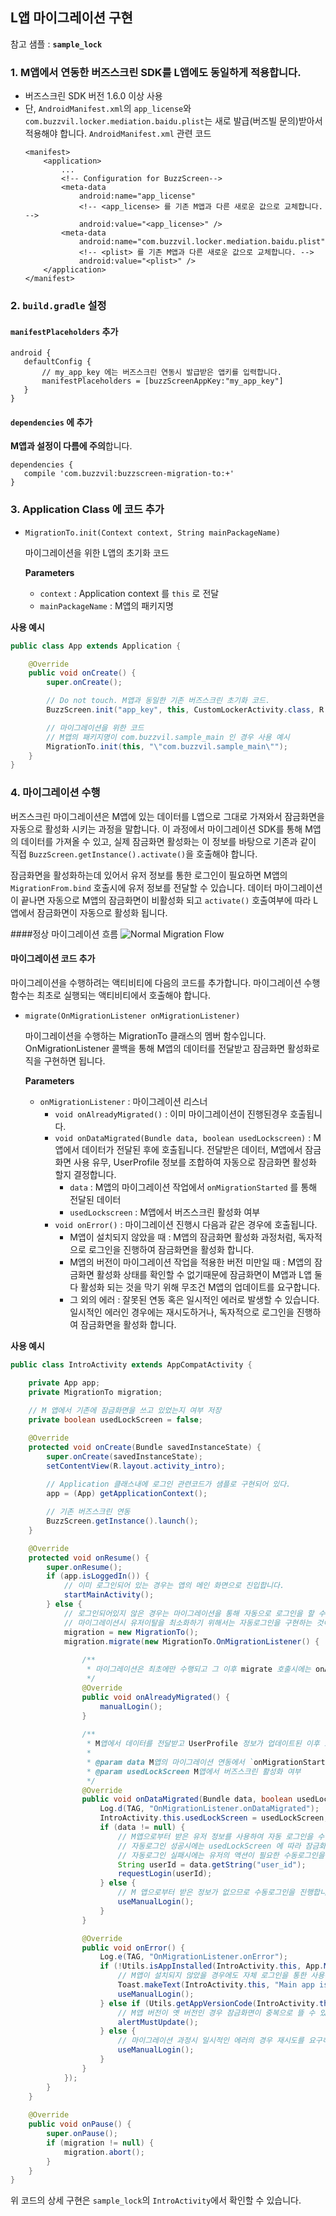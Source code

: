 ## L앱 마이그레이션 구현
참고 샘플 : **`sample_lock`**

### 1. M앱에서 연동한 버즈스크린 SDK를 L앱에도 동일하게 적용합니다.
- 버즈스크린 SDK 버전 1.6.0 이상 사용
- 단, `AndroidManifest.xml`의 `app_license`와 `com.buzzvil.locker.mediation.baidu.plist`는 새로 발급(버즈빌 문의)받아서 적용해야 합니다.
    `AndroidManifest.xml` 관련 코드
    ```
    <manifest>
        <application>
            ...
            <!-- Configuration for BuzzScreen-->
            <meta-data
                android:name="app_license"
                <!-- <app_license> 를 기존 M앱과 다른 새로운 값으로 교체합니다. -->
                android:value="<app_license>" />
            <meta-data
                android:name="com.buzzvil.locker.mediation.baidu.plist"
                <!-- <plist> 를 기존 M앱과 다른 새로운 값으로 교체합니다. -->
                android:value="<plist>" />
        </application>
    </manifest>
    ```

### 2. `build.gradle` 설정
       
#### `manifestPlaceholders` 추가

```
android {
   defaultConfig {
       // my_app_key 에는 버즈스크린 연동시 발급받은 앱키를 입력합니다.
       manifestPlaceholders = [buzzScreenAppKey:"my_app_key"]
   }
}
```

#### `dependencies` 에 추가
**M앱과 설정이 다름에 주의**합니다.

```
dependencies {
   compile 'com.buzzvil:buzzscreen-migration-to:+'
}
```

### 3. Application Class 에 코드 추가
- `MigrationTo.init(Context context, String mainPackageName)`

    마이그레이션을 위한 L앱의 초기화 코드

    **Parameters**
    - `context` : Application context 를 `this` 로 전달
    - `mainPackageName` : M앱의 패키지명


**사용 예시**

```java
public class App extends Application {

    @Override
    public void onCreate() {
        super.onCreate();

        // Do not touch. M앱과 동일한 기존 버즈스크린 초기화 코드.
        BuzzScreen.init("app_key", this, CustomLockerActivity.class, R.drawable.image_on_fail);

        // 마이그레이션을 위한 코드
        // M앱의 패키지명이 com.buzzvil.sample_main 인 경우 사용 예시
        MigrationTo.init(this, "\"com.buzzvil.sample_main\"");
    }
}

```

### 4. 마이그레이션 수행

버즈스크린 마이그레이션은 M앱에 있는 데이터를 L앱으로 그대로 가져와서 잠금화면을 자동으로 활성화 시키는 과정을 말합니다. 이 과정에서 마이그레이션 SDK를 통해 M앱의 데이터를 가져올 수 있고, 실제 잠금화면 활성화는 이 정보를 바탕으로 기존과 같이 직접 `BuzzScreen.getInstance().activate()`을 호출해야 합니다.

잠금화면을 활성화하는데 있어서 유저 정보를 통한 로그인이 필요하면 M앱의 `MigrationFrom.bind` 호출시에 유저 정보를 전달할 수 있습니다. 데이터 마이그레이션이 끝나면 자동으로 M앱의 잠금화면이 비활성화 되고 `activate()` 호출여부에 따라 L앱에서 잠금화면이 자동으로 활성화 됩니다.

####정상 마이그레이션 흐름
![Normal Migration Flow](normal_migration_flow.jpg)

#### 마이그레이션 코드 추가
마이그레이션을 수행하려는 액티비티에 다음의 코드를 추가합니다. 마이그레이션 수행 함수는 최초로 실행되는 액티비티에서 호출해야 합니다.

- `migrate(OnMigrationListener onMigrationListener)`

    마이그레이션을 수행하는 MigrationTo 클래스의 멤버 함수입니다. OnMigrationListener 콜백을 통해 M앱의 데이터를 전달받고 잠금화면 활성화로직을 구현하면 됩니다.

    **Parameters**
    - `onMigrationListener` : 마이그레이션 리스너
        - `void onAlreadyMigrated()` : 이미 마이그레이션이 진행된경우 호출됩니다.
        - `void onDataMigrated(Bundle data, boolean usedLockscreen)` : M앱에서 데이터가 전달된 후에 호출됩니다. 전달받은 데이터, M앱에서 잠금화면 사용 유무, UserProfile 정보를 조합하여 자동으로 잠금화면 활성화 할지 결정합니다.
            - `data` : M앱의 마이그레이션 작업에서 `onMigrationStarted` 를 통해 전달된 데이터
            - `usedLockscreen` : M앱에서 버즈스크린 활성화 여부
        - `void onError()` : 마이그레이션 진행시 다음과 같은 경우에 호출됩니다.
            - M앱이 설치되지 않았을 때 : M앱의 잠금화면 활성화 과정처럼, 독자적으로 로그인을 진행하여 잠금화면을 활성화 합니다.
            - M앱의 버전이 마이그레이션 작업을 적용한 버전 미만일 때 : M앱의 잠금화면 활성화 상태를 확인할 수 없기때문에 잠금화면이 M앱과 L앱 둘다 활성화 되는 것을 막기 위해 무조건 M앱의 업데이트를 요구합니다.
            - 그 외의 에러 : 잘못된 연동 혹은 일시적인 에러로 발생할 수 있습니다. 일시적인 에러인 경우에는 재시도하거나, 독자적으로 로그인을 진행하여 잠금화면을 활성화 합니다.
            
**사용 예시**
```java
public class IntroActivity extends AppCompatActivity {

    private App app;
    private MigrationTo migration;
    
    // M 앱에서 기존에 잠금화면을 쓰고 있었는지 여부 저장
    private boolean usedLockScreen = false;

    @Override
    protected void onCreate(Bundle savedInstanceState) {
        super.onCreate(savedInstanceState);
        setContentView(R.layout.activity_intro);
        
        // Application 클래스내에 로그인 관련코드가 샘플로 구현되어 있다.
        app = (App) getApplicationContext();

        // 기존 버즈스크린 연동
        BuzzScreen.getInstance().launch();
    }

    @Override
    protected void onResume() {
        super.onResume();
        if (app.isLoggedIn()) {
            // 이미 로그인되어 있는 경우는 앱의 메인 화면으로 진입합니다.
            startMainActivity();
        } else {
            // 로그인되어있지 않은 경우는 마이그레이션을 통해 자동으로 로그인을 할 수도 있고, 수동으로 로그인을 요청할 수도 있습니다.
            // 마이그레이션시 유저이탈을 최소화하기 위해서는 자동로그인을 구현하는 것이 좋습니다.
            migration = new MigrationTo();
            migration.migrate(new MigrationTo.OnMigrationListener() {
                
                /**
                 * 마이그레이션은 최초에만 수행되고 그 이후 migrate 호출시에는 onAlreadyMigrated()가 호출됩니다.
                 */
                @Override
                public void onAlreadyMigrated() {
                    manualLogin();
                }
                
                /**
                 * M앱에서 데이터를 전달받고 UserProfile 정보가 업데이트된 이후 호출됩니다.
                 *
                 * @param data M앱의 마이그레이션 연동에서 `onMigrationStarted` 를 통해 전달된 데이터
                 * @param usedLockScreen M앱에서 버즈스크린 활성화 여부
                 */
                @Override
                public void onDataMigrated(Bundle data, boolean usedLockScreen) {
                    Log.d(TAG, "OnMigrationListener.onDataMigrated");
                    IntroActivity.this.usedLockScreen = usedLockScreen;
                    if (data != null) {
                        // M앱으로부터 받은 유저 정보를 사용하여 자동 로그인을 수행합니다.
                        // 자동로그인 성공시에는 usedLockScreen 에 따라 잠금화면 활성화 여부를 선택합니다.
                        // 자동로그인 실패시에는 유저의 액션이 필요한 수동로그인을 진행합니다.
                        String userId = data.getString("user_id");
                        requestLogin(userId);
                    } else {
                        // M 앱으로부터 받은 정보가 없으므로 수동로그인을 진행합니다.
                        useManualLogin();
                    }
                }

                @Override
                public void onError() {
                    Log.e(TAG, "OnMigrationListener.onError");
                    if (!Utils.isAppInstalled(IntroActivity.this, App.MAIN_APP_PACKAGE)) {
                        // M앱이 설치되지 않았을 경우에도 자체 로그인을 통한 사용은 가능합니다.
                        Toast.makeText(IntroActivity.this, "Main app is not installed.\nPlease install it or login.", Toast.LENGTH_LONG).show();
                        useManualLogin();
                    } else if (Utils.getAppVersionCode(IntroActivity.this, App.MAIN_APP_PACKAGE) < SUPPORTED_MAIN_APP_VERSION) {
                        // M앱 버전이 옛 버전인 경우 잠금화면이 중복으로 뜰 수 있으므로 L앱 사용을 막고 M앱의 업데이트를 요구합니다.
                        alertMustUpdate();
                    } else {
                        // 마이그레이션 과정시 일시적인 에러의 경우 재시도를 요구하거나 수동로그인을 통해 진입가능합니다.
                        useManualLogin();
                    }
                }
            });
        }
    }
    
    @Override
    public void onPause() {
        super.onPause();
        if (migration != null) {
            migration.abort();    
        }
    }
}

```
위 코드의 상세 구현은 `sample_lock`의 `IntroActivity`에서 확인할 수 있습니다.      
        
